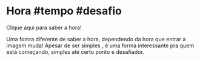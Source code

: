 # Hora  #tempo #desafio
Clique aqui para saber a hora!

Uma fomra diferente de saber a hora, dependendo da hora que entrar a imagem muda! 
Apesar de ser simples , é uma forma interessante pra quem está começando, simples até certo ponto e desafiador.

